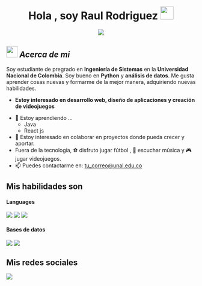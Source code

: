 <h1 align="center"><b>Hola , soy Raul Rodriguez </b><img src="https://media.giphy.com/media/hvRJCLFzcasrR4ia7z/giphy.gif" width="35"></h1>

<p align="center">
 <a href="https://github.com/DenverCoder1/readme-typing-svg">
  <img src="https://readme-typing-svg.herokuapp.com?font=Time+New+Roman&color=cyan&size=25&center=true&vCenter=true&width=600&height=100&lines=Estudiante+Universitario;Ingenieria+de+Sistemas;Me+gusta+aprender;Disfruto+mis+hobbies+🎮🎵⚽">
</a>
</p>

## <img src="https://media.giphy.com/media/ObNTw8Uzwy6KQ/giphy.gif" width="30px">&nbsp;***Acerca de mi***
Soy estudiante de pregrado en **Ingeniería de Sistemas** en la **Universidad Nacional de Colombia**. Soy bueno en **Python** y **análisis de datos**. Me gusta aprender cosas nuevas y formarme de la mejor manera, adquiriendo nuevas habilidades.      
* **Estoy interesado en desarrollo web, diseño de aplicaciones y creación de videojuegos**
- 🌱 Estoy aprendiendo ...
  - Java
  - React js
- 👯 Estoy interesado en colaborar en proyectos donde pueda crecer y aportar.   
- Fuera de la tecnología, ⚽ disfruto jugar fútbol , 🎵 escuchar música y 🎮 jugar videojuegos.  
- 📫 Puedes contactarme en: <a href="rrodriguezhe@unal.edu.co">tu_correo@unal.edu.co</a>

## Mis habilidades son

<h4> Languages </h4>
<span> 
  <img src="https://img.shields.io/badge/javascript-%23323330.svg?style=for-the-badge&logo=javascript&logoColor=%23F7DF1E">
  <img src="https://img.shields.io/badge/html5-%23E34F26.svg?style=for-the-badge&logo=html5&logoColor=white">
  <img src="https://img.shields.io/badge/python-3670A0?style=for-the-badge&logo=python&logoColor=ffdd54">
 
</span>



<h4> Bases de datos </h4>
<span>
  <img src="https://img.shields.io/badge/Microsoft%20SQL%20Server-CC2927?style=for-the-badge&logo=microsoft%20sql%20server&logoColor=white">
  <img src="https://img.shields.io/badge/mysql-4479A1.svg?style=for-the-badge&logo=mysql&logoColor=white">
</span>

## Mis redes sociales 

<a hrefs= "https://www.instagram.com/raul__rodriguez11/?hl=es">
  <img src="https://img.shields.io/badge/Instagram-%23E4405F.svg?style=for-the-badge&logo=Instagram&logoColor=white">
<a/>




